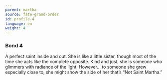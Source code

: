 ```yaml
---
parent: martha
source: fate-grand-order
id: profile-4
language: en
weight: 4
---
```


### Bond 4

A perfect saint inside and out. She is like a little sister, though most of the time she acts like the complete opposite.
Kind and just, she is someone who glimmers with radiance of the light.
However… to someone she grew especially close to, she might show the side of her that’s “Not Saint Martha.”
